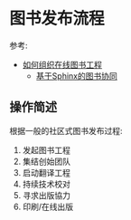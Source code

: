 # 图书发布流程 #

参考:
  * [如何组织在线图书工程](http://code.google.com/p/openbookproject/wiki/HowToBuildBookOnline)
    * [基于Sphinx的图书协同](http://code.google.com/p/openbookproject/wiki/FlowSphinx#%E6%B5%81%E7%A8%8B)

## 操作简述 ##
根据一般的社区式图书发布过程:
  1. 发起图书工程
  1. 集结创始团队
  1. 启动翻译工程
  1. 持续技术校对
  1. 寻求出版協力
  1. 印刷/在线出版
